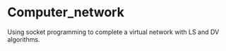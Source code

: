 # Computer_network
Using socket programming to complete a virtual network with LS and DV algorithms.
